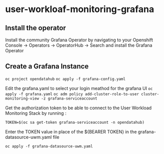 # user-workloaf-monitoring-grafana


## Install the operator

Install the community Grafana Operator by navigating to your Openshift Console -> Operators -> OperatorHub -> Search and install the Grafana Operator 


## Create a Grafana Instance 

`oc project opendatahub`
`oc apply -f grafana-config.yaml`

Edit the grafana.yaml to select your login meathod for the grafana UI 
`oc apply -f grafana.yaml`
`oc adm policy add-cluster-role-to-user cluster-monitoring-view -z grafana-serviceaccount` 

Get the authorization token to be able to connect to the User Workload Monitoring Stack by running : 

`TOKEN=$(oc sa get-token grafana-serviceaccount -n opendatahub)`

Enter the TOKEN value in place of the ${BEARER TOKEN} in the grafana-datasource-uwm.yaml file 

`oc apply -f grafana-datasource-uwm.yaml` 
